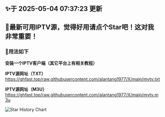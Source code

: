 ## ✨于 2025-05-04 07:37:23 更新
## 🎉最新可用IPTV源，觉得好用请点个Star吧！这对我非常重要！
### 🎈用法如下
**安装一个IPTV客户端（其它平台上有相关教程）**

**IPTV源网址（TXT）** https://ghfast.top/raw.githubusercontent.com/alantang1977/X/main/mytv.txt

**IPTV源网址（M3U）** https://ghfast.top/raw.githubusercontent.com/alantang1977/X/main/mytv.m3u

![Star History Chart](https://api.star-history.com/svg?repos=alantang1977/live)
